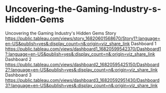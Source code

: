 # Uncovering-the-Gaming-Industry-s-Hidden-Gems
Uncovering the Gaming Industry's Hidden Gems
Story
https://public.tableau.com/views/story_16820601568670/Story1?:language=en-US&publish=yes&:display_count=n&:origin=viz_share_link
Dashboard 1
https://public.tableau.com/views/dashboard1_16820599542370/Dashboard1?:language=en-US&publish=yes&:display_count=n&:origin=viz_share_link
Dashboard 2
https://public.tableau.com/views/dashboard2_16820595425150/Dashboard2?:language=en-US&publish=yes&:display_count=n&:origin=viz_share_link
Dashboard 3
https://public.tableau.com/views/dashboard3_16820592951430/Dashboard3?:language=en-US&publish=yes&:display_count=n&:origin=viz_share_link
